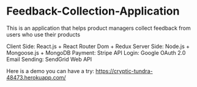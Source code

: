 # Feedback-Collection-Application

This is an application that helps product managers collect feedback from users who use their products

Client Side: React.js + React Router Dom + Redux
Server Side: Node.js + Mongoose.js + MongoDB
Payment: Stripe API
Login: Google OAuth 2.0
Email Sending: SendGrid Web API

Here is a demo you can have a try: https://cryptic-tundra-48473.herokuapp.com/
